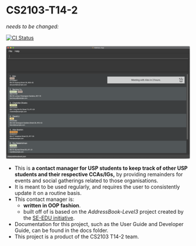 # CS2103-T14-2
*needs to be changed:*

[![CI Status](https://github.com/se-edu/addressbook-level3/workflows/Java%20CI/badge.svg)](https://github.com/AY2122S1-CS2103-T14-2/tp/actions)

![Ui](docs/images/Ui.png)

* This is **a contact manager for USP students to keep track of other USP students and their respective CCAs/IGs,** by providing remainders for events and social gatherings related to those organisations.<br>
* It is meant to be used regularly, and requires the user to consistently update it on a routine basis.
* This contact manager is:
  * **written in OOP fashion**.
  * built off of is based on the _AddressBook-Level3_ project created by the [SE-EDU initiative](https://se-education.org).
* Documentation for this project, such as the User Guide and Developer Guide, can be found in the docs folder.
* This project is a product of the CS2103 T14-2 team.
